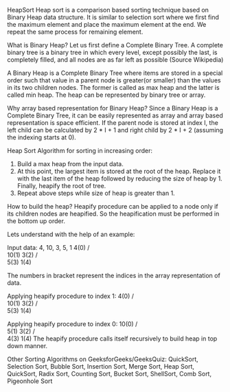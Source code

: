 HeapSort
Heap sort is a comparison based sorting technique based on Binary Heap data structure. It is similar to selection sort where we first find the maximum element and place the maximum element at the end. We repeat the same process for remaining element.

What is Binary Heap?
Let us first define a Complete Binary Tree. A complete binary tree is a binary tree in which every level, except possibly the last, is completely filled, and all nodes are as far left as possible (Source Wikipedia)

A Binary Heap is a Complete Binary Tree where items are stored in a special order such that value in a parent node is greater(or smaller) than the values in its two children nodes. The former is called as max heap and the latter is called min heap. The heap can be represented by binary tree or array.



 

Why array based representation for Binary Heap?
Since a Binary Heap is a Complete Binary Tree, it can be easily represented as array and array based representation is space efficient. If the parent node is stored at index I, the left child can be calculated by 2 * I + 1 and right child by 2 * I + 2 (assuming the indexing starts at 0).

Heap Sort Algorithm for sorting in increasing order:
1. Build a max heap from the input data.
2. At this point, the largest item is stored at the root of the heap. Replace it with the last item of the heap followed by reducing the size of heap by 1. Finally, heapify the root of tree.
3. Repeat above steps while size of heap is greater than 1.

How to build the heap?
Heapify procedure can be applied to a node only if its children nodes are heapified. So the heapification must be performed in the bottom up order.

Lets understand with the help of an example:

Input data: 4, 10, 3, 5, 1
         4(0)
        /   \
     10(1)   3(2)
    /   \
 5(3)    1(4)

The numbers in bracket represent the indices in the array 
representation of data.

Applying heapify procedure to index 1:
         4(0)
        /   \
    10(1)    3(2)
    /   \
5(3)    1(4)

Applying heapify procedure to index 0:
        10(0)
        /  \
     5(1)  3(2)
    /   \
 4(3)    1(4)
The heapify procedure calls itself recursively to build heap
 in top down manner.
 
 Other Sorting Algorithms on GeeksforGeeks/GeeksQuiz:
QuickSort, Selection Sort, Bubble Sort, Insertion Sort, Merge Sort, Heap Sort, QuickSort, Radix Sort, Counting Sort, Bucket Sort, ShellSort, Comb Sort, Pigeonhole Sort

 